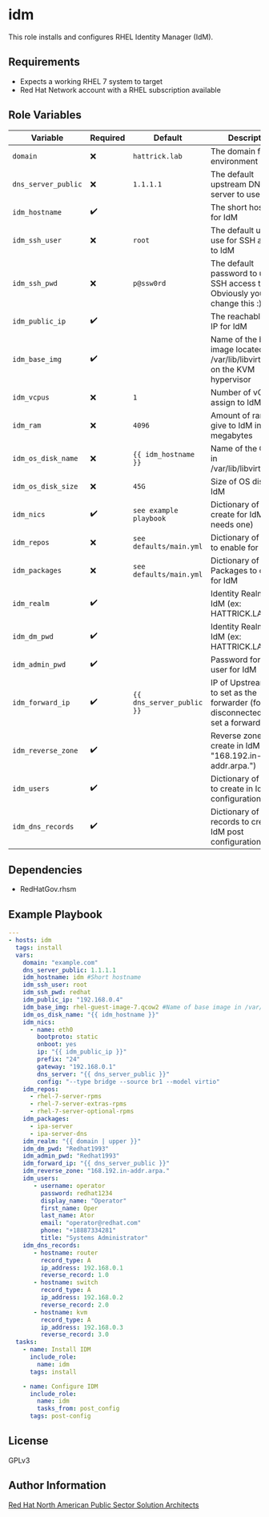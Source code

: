 idm
=========

This role installs and configures RHEL Identity Manager (IdM).

Requirements
------------

- Expects a working RHEL 7 system to target
- Red Hat Network account with a RHEL subscription available

Role Variables
--------------

| Variable        | Required | Default  | Description                                                                                                                                                                                                                                     |
| --------------- | -------- | -------- | ----------------------------------------------------------------------------------------------------------------------------------------------------------------------------------------------------------------------------------------------- |
| `domain` | :x:      | ```hattrick.lab``` | The domain for the environment |
| `dns_server_public` | :x:      | ```1.1.1.1``` | The default upstream DNS server to use |
| `idm_hostname` | :heavy_check_mark:      |  | The short hostname for IdM |
| `idm_ssh_user` | :x:      | ```root``` | The default user to use for SSH access to IdM |
| `idm_ssh_pwd` | :x:      | ```p@ssw0rd``` | The default password to use for SSH access to IdM. Obviously you'd change this :) |
| `idm_public_ip` | :heavy_check_mark:      |  | The reachable public IP for IdM |
| `idm_base_img` | :heavy_check_mark:      |  | Name of the base image located in /var/lib/libvirt/images on the KVM hypervisor |
| `idm_vcpus` | :x:      | ```1``` | Number of vCPUS to assign to IdM |
| `idm_ram` | :x:      | ```4096``` | Amount of ram to give to IdM in megabytes |
| `idm_os_disk_name` | :x:      | ```{{ idm_hostname }}``` | Name of the OS disk in /var/lib/libvirt/images |
| `idm_os_disk_size` | :x:      | ```45G``` | Size of OS disk for IdM |
| `idm_nics` | :heavy_check_mark:      | ```see example playbook``` | Dictionary of NICs to create for IdM (only needs one) |
| `idm_repos` | :x:      | ```see defaults/main.yml``` | Dictionary of Repos to enable for IdM |
| `idm_packages` | :x:      | ```see defaults/main.yml``` | Dictionary of Packages to create for IdM |
| `idm_realm` | :heavy_check_mark:      |  | Identity Realm for IdM (ex: HATTRICK.LAB) |
| `idm_dm_pwd` | :heavy_check_mark:      |  | Identity Realm for IdM (ex: HATTRICK.LAB) |
| `idm_admin_pwd` | :heavy_check_mark:      |  | Password for admin user for IdM |
| `idm_forward_ip` | :heavy_check_mark:      | ```{{ dns_server_public }}```  | IP of Upstream DNS to set as the forwarder (for disconnected, don't set a forward IP) |
| `idm_reverse_zone` | :heavy_check_mark:      |  | Reverse zone to create in IdM (ex: "168.192.in-addr.arpa.") |
| `idm_users` | :heavy_check_mark:      |  | Dictionary of users to create in IdM post configuration |
| `idm_dns_records` | :heavy_check_mark:      |  | Dictionary of DNS records to create in IdM post configuration |

Dependencies
------------

- RedHatGov.rhsm

Example Playbook
----------------

```yaml
---
- hosts: idm
  tags: install
  vars:
    domain: "example.com"
    dns_server_public: 1.1.1.1
    idm_hostname: idm #Short hostname
    idm_ssh_user: root
    idm_ssh_pwd: redhat
    idm_public_ip: "192.168.0.4"
    idm_base_img: rhel-guest-image-7.qcow2 #Name of base image in /var/lib/libvirt/images on KVM hypervisor
    idm_os_disk_name: "{{ idm_hostname }}"
    idm_nics:
      - name: eth0
        bootproto: static
        onboot: yes
        ip: "{{ idm_public_ip }}"
        prefix: "24"
        gateway: "192.168.0.1"
        dns_server: "{{ dns_server_public }}"
        config: "--type bridge --source br1 --model virtio"
    idm_repos:
      - rhel-7-server-rpms
      - rhel-7-server-extras-rpms
      - rhel-7-server-optional-rpms
    idm_packages:
      - ipa-server
      - ipa-server-dns
    idm_realm: "{{ domain | upper }}"
    idm_dm_pwd: "Redhat1993"
    idm_admin_pwd: "Redhat1993"
    idm_forward_ip: "{{ dns_server_public }}"
    idm_reverse_zone: "168.192.in-addr.arpa."
    idm_users:
       - username: operator
         password: redhat1234
         display_name: "Operator"
         first_name: Oper
         last_name: Ator
         email: "operator@redhat.com"
         phone: "+18887334281"
         title: "Systems Administrator"
    idm_dns_records:
       - hostname: router
         record_type: A
         ip_address: 192.168.0.1
         reverse_record: 1.0
       - hostname: switch
         record_type: A
         ip_address: 192.168.0.2
         reverse_record: 2.0
       - hostname: kvm
         record_type: A
         ip_address: 192.168.0.3
         reverse_record: 3.0
  tasks:
    - name: Install IDM
      include_role:
        name: idm
      tags: install

    - name: Configure IDM
      include_role:
        name: idm
        tasks_from: post_config
      tags: post-config
```

License
-------

GPLv3

Author Information
------------------

[Red Hat North American Public Sector Solution Architects](https://redhatgov.io)

